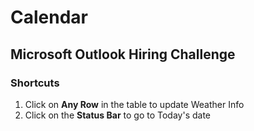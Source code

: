# Calendar

## Microsoft Outlook Hiring Challenge

### Shortcuts
1. Click on **Any Row** in the table to update Weather Info
2. Click on the **Status Bar** to go to Today's date
